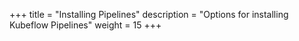 +++
title = "Installing Pipelines"
description = "Options for installing Kubeflow Pipelines"
weight = 15
+++
